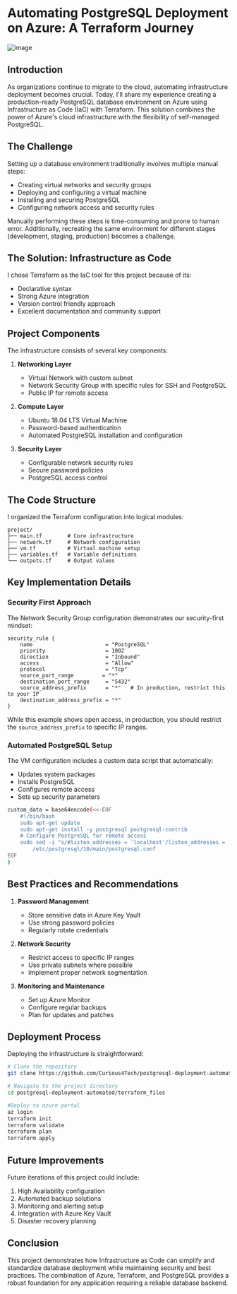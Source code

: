 # Automating PostgreSQL Deployment on Azure: A Terraform Journey

  ![image](https://github.com/user-attachments/assets/6754bb9d-4d50-4989-9af8-26f949b6d90c)


## Introduction

As organizations continue to migrate to the cloud, automating infrastructure deployment becomes crucial. Today, I'll share my experience creating a production-ready PostgreSQL database environment on Azure using Infrastructure as Code (IaC) with Terraform. This solution combines the power of Azure's cloud infrastructure with the flexibility of self-managed PostgreSQL.

## The Challenge

Setting up a database environment traditionally involves multiple manual steps:
- Creating virtual networks and security groups
- Deploying and configuring a virtual machine
- Installing and securing PostgreSQL
- Configuring network access and security rules

Manually performing these steps is time-consuming and prone to human error. Additionally, recreating the same environment for different stages (development, staging, production) becomes a challenge.

## The Solution: Infrastructure as Code

I chose Terraform as the IaC tool for this project because of its:
- Declarative syntax
- Strong Azure integration
- Version control friendly approach
- Excellent documentation and community support

## Project Components

The infrastructure consists of several key components:

1. **Networking Layer**
   - Virtual Network with custom subnet
   - Network Security Group with specific rules for SSH and PostgreSQL
   - Public IP for remote access

2. **Compute Layer**
   - Ubuntu 18.04 LTS Virtual Machine
   - Password-based authentication
   - Automated PostgreSQL installation and configuration

3. **Security Layer**
   - Configurable network security rules
   - Secure password policies
   - PostgreSQL access control

## The Code Structure

I organized the Terraform configuration into logical modules:

```hcl
project/
├── main.tf        # Core infrastructure
├── network.tf     # Network configuration
├── vm.tf          # Virtual machine setup
├── variables.tf   # Variable definitions
└── outputs.tf     # Output values
```

## Key Implementation Details

### Security First Approach

The Network Security Group configuration demonstrates our security-first mindset:

```hcl
security_rule {
    name                       = "PostgreSQL"
    priority                   = 1002
    direction                  = "Inbound"
    access                     = "Allow"
    protocol                   = "Tcp"
    source_port_range         = "*"
    destination_port_range     = "5432"
    source_address_prefix      = "*"   # In production, restrict this to your IP
    destination_address_prefix = "*"
}
```

While this example shows open access, in production, you should restrict the `source_address_prefix` to specific IP ranges.

### Automated PostgreSQL Setup

The VM configuration includes a custom data script that automatically:
- Updates system packages
- Installs PostgreSQL
- Configures remote access
- Sets up security parameters

```bash
custom_data = base64encode(<<-EOF
    #!/bin/bash
    sudo apt-get update
    sudo apt-get install -y postgresql postgresql-contrib
    # Configure PostgreSQL for remote access
    sudo sed -i "s/#listen_addresses = 'localhost'/listen_addresses = '*'/" \
        /etc/postgresql/10/main/postgresql.conf
EOF
)
```

## Best Practices and Recommendations

1. **Password Management**
   - Store sensitive data in Azure Key Vault
   - Use strong password policies
   - Regularly rotate credentials

2. **Network Security**
   - Restrict access to specific IP ranges
   - Use private subnets where possible
   - Implement proper network segmentation

3. **Monitoring and Maintenance**
   - Set up Azure Monitor
   - Configure regular backups
   - Plan for updates and patches

## Deployment Process

Deploying the infrastructure is straightforward:

```bash
# Clone the repository
git clone https://github.com/Curious4Tech/postgresql-deployment-automated.git

# Navigate to the project directory
cd postgresql-deployment-automated/terraform_files

#Deploy to azure portal
az login
terraform init
terraform validate
terraform plan
terraform apply
```

## Future Improvements

Future iterations of this project could include:
1. High Availability configuration
2. Automated backup solutions
3. Monitoring and alerting setup
4. Integration with Azure Key Vault
5. Disaster recovery planning

## Conclusion

This project demonstrates how Infrastructure as Code can simplify and standardize database deployment while maintaining security and best practices. The combination of Azure, Terraform, and PostgreSQL provides a robust foundation for any application requiring a reliable database backend.
